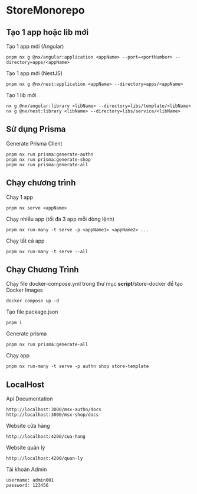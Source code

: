 # StoreMonorepo

## Tạo 1 app hoặc lib mới

Tạo 1 app mới (Angular)

```
pnpm nx g @nx/angular:application <appName> --port=<portNumber> --directory=apps/<appName>
```

Tạo 1 app mới (NestJS)

```
pnpm nx g @nx/nest:application <appName> --directory=apps/<appName>
```

Tạo 1 lib mới

```
nx g @nx/angular:library <libName> --directory=libs/template/<libName>
nx g @nx/nest:library <libName> --directory=libs/service/<libName>
```

## Sử dụng Prisma

Generate Prisma Client

```
pnpm nx run prisma:generate-authn
pnpm nx run prisma:generate-shop
pnpm nx run prisma:generate-all
```

## Chạy chương trình

Chạy 1 app

```
pnpm nx serve <appName>
```

Chạy nhiều app (tối đa 3 app mỗi dòng lệnh)

```
pnpm nx run-many -t serve -p <appName1> <appName2> ...
```

Chạy tất cả app

```
pnpm nx run-many -t serve --all
```

## Chạy Chương Trình

Chạy file docker-compose.yml trong thư mục **script**/store-docker để tạo Docker Images

```
docker compose up -d
```

Tạo file package.json

```
pnpm i
```

Generate prisma

```
pnpm nx run prisma:generate-all
```

Chạy app

```
pnpm nx run-many -t serve -p authn shop store-template
```

## LocalHost

Api Documentation

```
http://localhost:3000/msx-authn/docs
http://localhost:3000/msx-shop/docs
```

Website cửa hàng

```
http://localhost:4200/cua-hang
```

Website quản lý

```
http://localhost:4200/quan-ly
```

Tài khoản Admin

```
username: admin001
password: 123456
```
